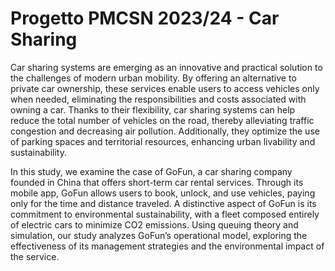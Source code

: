 # Progetto PMCSN 2023/24 - Car Sharing
Car sharing systems are emerging as an innovative and practical solution to the challenges of modern urban mobility. By offering an alternative to private car ownership, these services enable users to access vehicles only when needed, eliminating the responsibilities and costs associated with owning a car. Thanks to their flexibility, car sharing systems can help reduce the total number of vehicles on the road, thereby alleviating traffic congestion and decreasing air pollution. Additionally, they optimize the use of parking spaces and territorial resources, enhancing urban livability and sustainability.

In this study, we examine the case of GoFun, a car sharing company founded in China that offers short-term car rental services. Through its mobile app, GoFun allows users to book, unlock, and use vehicles, paying only for the time and distance traveled. A distinctive aspect of GoFun is its commitment to environmental sustainability, with a fleet composed entirely of electric cars to minimize CO2 emissions. Using queuing theory and simulation, our study analyzes GoFun’s operational model, exploring the effectiveness of its management strategies and the environmental impact of the service.
